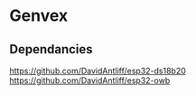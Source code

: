 # Genvex

## Dependancies
https://github.com/DavidAntliff/esp32-ds18b20
https://github.com/DavidAntliff/esp32-owb
